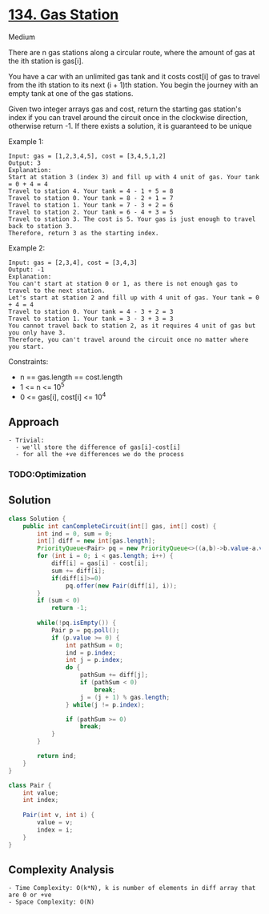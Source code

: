 # [134. Gas Station](https://leetcode.com/problems/gas-station/)
Medium


There are n gas stations along a circular route, where the amount of gas at the ith station is gas[i].

You have a car with an unlimited gas tank and it costs cost[i] of gas to travel from the ith station to its next (i + 1)th station. You begin the journey with an empty tank at one of the gas stations.

Given two integer arrays gas and cost, return the starting gas station's index if you can travel around the circuit once in the clockwise direction, otherwise return -1. If there exists a solution, it is guaranteed to be unique

 

Example 1:
```
Input: gas = [1,2,3,4,5], cost = [3,4,5,1,2]
Output: 3
Explanation:
Start at station 3 (index 3) and fill up with 4 unit of gas. Your tank = 0 + 4 = 4
Travel to station 4. Your tank = 4 - 1 + 5 = 8
Travel to station 0. Your tank = 8 - 2 + 1 = 7
Travel to station 1. Your tank = 7 - 3 + 2 = 6
Travel to station 2. Your tank = 6 - 4 + 3 = 5
Travel to station 3. The cost is 5. Your gas is just enough to travel back to station 3.
Therefore, return 3 as the starting index.
```
Example 2:
```
Input: gas = [2,3,4], cost = [3,4,3]
Output: -1
Explanation:
You can't start at station 0 or 1, as there is not enough gas to travel to the next station.
Let's start at station 2 and fill up with 4 unit of gas. Your tank = 0 + 4 = 4
Travel to station 0. Your tank = 4 - 3 + 2 = 3
Travel to station 1. Your tank = 3 - 3 + 3 = 3
You cannot travel back to station 2, as it requires 4 unit of gas but you only have 3.
Therefore, you can't travel around the circuit once no matter where you start.
``` 

Constraints:

- n == gas.length == cost.length
- 1 <= n <= 10<sup>5</sup>
- 0 <= gas[i], cost[i] <= 10<sup>4</sup>

## Approach
```
- Trivial:
  - we'll store the difference of gas[i]-cost[i]
  - for all the +ve differences we do the process
```
### TODO:Optimization
## Solution
```java
class Solution {
    public int canCompleteCircuit(int[] gas, int[] cost) {
        int ind = 0, sum = 0;
        int[] diff = new int[gas.length];
        PriorityQueue<Pair> pq = new PriorityQueue<>((a,b)->b.value-a.value);
        for (int i = 0; i < gas.length; i++) {
            diff[i] = gas[i] - cost[i];
            sum += diff[i];
            if(diff[i]>=0)
                pq.offer(new Pair(diff[i], i));
        }
        if (sum < 0)
            return -1;
        
        while(!pq.isEmpty()) {
            Pair p = pq.poll();
            if (p.value >= 0) {
                int pathSum = 0;
                ind = p.index;
                int j = p.index;
                do {
                    pathSum += diff[j];
                    if (pathSum < 0)
                        break;
                    j = (j + 1) % gas.length;
                } while(j != p.index);

                if (pathSum >= 0)
                    break;
            }
        }

        return ind;
    }
}

class Pair {
    int value;
    int index;
    
    Pair(int v, int i) {
        value = v;
        index = i;
    }
}
```
## Complexity Analysis
```
- Time Complexity: O(k*N), k is number of elements in diff array that are 0 or +ve
- Space Complexity: O(N)
```
